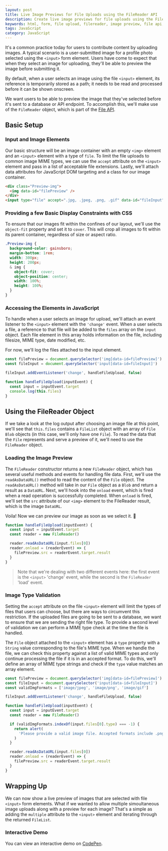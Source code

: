 ```yaml
---
layout: post
title: Live Image Previews for File Uploads using the FileReader API
description: Create live image previews for file uploads using the File API and the FileReader object in vanilla JavaScript.
keywords: html, form, file upload, filereader, image preview, file api, Christopher Murphy, javascript, vanilla javascript
tags: JavaScript
category: JavaScript
---
```


It's a common practice today for users to contribute content by uploading images. A typical scenario is a user-submitted image for a profile photo selected using the `<input>` form element. Users have come to expect that when they select an image for uploading, they'll be able to preview the image before submitting it.

By default, when a user selects an image using the file `<input>` element, its reference is temporarily stored as a path; it needs to be read and processed before it can be shown onscreen.

We want users to be able to preview the image that they've selected before it's sent to a database or API endpoint. To accomplish this, we'll make use of the `FileReader` object, which is part of the <a href="https://www.w3.org/TR/FileAPI/" target="_blank" rel="noopener">File API</a>.

## Basic Setup

### Input and Image Elements

Our basic structure will be an image container with an empty `<img>` element and an `<input>` element with a type of `file`. To limit the file uploads to common image MIME types, we can use the `accept` attribute on the `<input>` element and pass in a list of acceptable file extensions. Lastly, we'll attach data attributes for JavaScript DOM targeting and a class for our image container.

```html
<div class="Preview-img">
  <img data-id="filePreview" />
</div>
<input type="file" accept=".jpg, .jpeg, .png, .gif" data-id="fileInput" />
```

### Providing a few Basic Display Constraints with CSS

To ensure that our images fit within the confines of our layout, we'll use the `object-fit` property and set it to `cover`. This will crop all images to fit within its parent container, regardless of size or aspect ratio.

```scss
.Preview-img {
  background-color: gainsboro;
  margin-bottom: 1rem;
  width: 300px;
  height: 200px;
  & img {
    object-fit: cover;
    object-position: center;
    width: 100%;
    height: 100%;
  }
}
```

### Accessing the Elements in JavaScript

To handle when a user selects an image for upload, we'll attach an event listener to the `<input>` element with the `'change'` event. When a user selects a file, a reference to that file will be added to the `files` array on the `input` object. Each file element in this array holds information on the file, including filesize, MIME type, date modified, etc.

For now, we'll log the files attached to the input element.

```js
const filePreview = document.querySelector('img[data-id=filePreview]')
const fileInput = document.querySelector('input[data-id=fileInput]')

fileInput.addEventListener('change', handleFileUpload, false)

function handleFileUpload(inputEvent) {
  const input = inputEvent.target
  console.log(this.files)
}
```

## Using the FileReader Object

If we take a look at the log output after choosing an image file at this point, we'll see that `this.files` contains a `FileList` object with an array of `File` `Blob` objects (in this case, we'll only have one `File`). To read the data that the `File` represents and serve a preview of it, we'll need to use the `FileReader` object.

### Loading the Image Preview

The `FileReader` constructor returns a new `FileReader` object, which has several useful methods and events for handling file data. First, we'll use the `readAsDataURL()` method to read the content of the `File` object. The `readAsDataURL()` method will take in our `File` object as a `Blob` and return a result as a `DataURL`. Next, we'll hook into the `onload` event, which is fired when a read operation is successfully completed. When `onload` is fired, we'll set the `src` attribute of our `<img>` element to the FileReader result, which is the image `DataURL`.

Voila! Now we can preview our image as soon as we select it. 🙌

```js
function handleFileUpload(inputEvent) {
  const input = inputEvent.target
  const reader = new FileReader()

  reader.readAsDataURL(input.files[0])
  reader.onload = (readerEvent) => {
    filePreview.src = readerEvent.target.result
  }
}
```

> Note that we're dealing with two different events here: the first event is the `<input>` 'change' event, while the second is the `FileReader` 'load' event.

### Image Type Validation

Setting the `accept` attribute on the file `<input>` element will limit the types of files that users can choose, but there are ways to circumvent this restriction. If the uploaded files are going to be sent to a database, we want to ensure that we are sending the right file type. To provide a second level of validation we can perform a MIME type check at the time the file is handled.

The `File` object attached to the `<input>` element has a `type` property with a `String` value corresponding to the file's MIME type. When we handle the file, we can check this property against a list of valid MIME types and only continue processing the file if it is in an accepted format. To do this, we'll define an array of MIME type strings and check if the `type` value matches an array element.

```js
const filePreview = document.querySelector('img[data-id=filePreview]')
const fileInput = document.querySelector('input[data-id=fileInput]')
const validImgFormats = ['image/jpeg', 'image/png', 'image/gif']

fileInput.addEventListener('change', handleFileUpload, false)

function handleFileUpload(inputEvent) {
  const input = inputEvent.target
  const reader = new FileReader()

  if (validImgFormats.indexOf(input.files[0].type) === -1) {
    return alert(
      'Please provide a valid image file. Accepted formats include .png, .jpg, and .gif.'
    )
  }

  reader.readAsDataURL(input.files[0])
  reader.onload = (readerEvent) => {
    filePreview.src = readerEvent.target.result
  }
}
```

## Wrapping Up

We can now show a live preview of images that are selected with file `<input>` form elements. What if we wanted to allow multiple simoultaneous image uploads along with a preview for each image? That's a simple as adding the `multiple` attribute to the `<input>` element and iterating through the returned `FileList`.

### Interactive Demo

You can view an interactive demo on <a href="https://codepen.io/Splode/pen/MVrRqN" target="_blank" rel="noopener">CodePen</a>.
